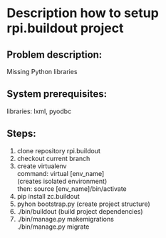 <h1>Description how to setup rpi.buildout project </h1>


<h2>Problem description:</h2>
Missing Python libraries

<h2>System prerequisites:</h2>
libraries: lxml, pyodbc 

<h2>Steps:</h2>


1. clone repository rpi.buildout
2. checkout current branch
3. create virtualenv </br>
command: virtual [env_name] </br>
(creates isolated environment) </br>
then: source [env_name]/bin/activate </br>
4. pip install zc.buildout </br>
5. pyhon bootstrap.py
(create project structure)
6. ./bin/buildout
(build project dependencies)
7. ./bin/manage.py makemigrations </br>
./bin/manage.py migrate
